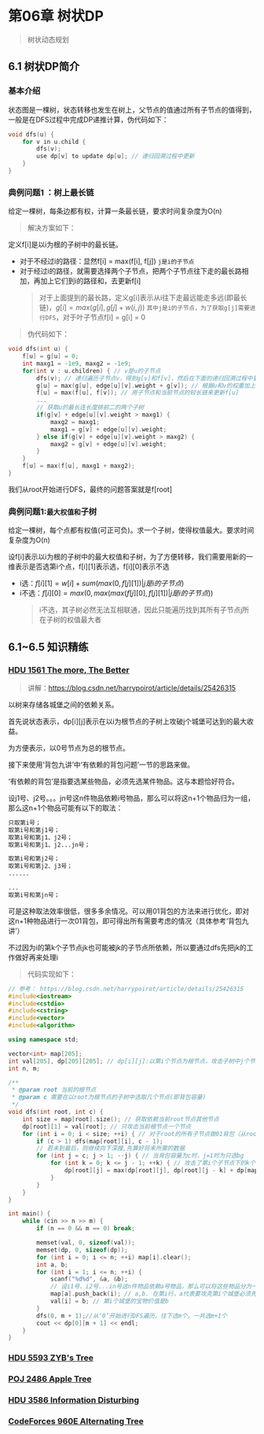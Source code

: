 # 第06章 树状DP
> 树状动态规划
## 6.1 树状DP简介
### 基本介绍
状态图是一棵树，状态转移也发生在树上，父节点的值通过所有子节点的值得到，一般是在DFS过程中完成DP递推计算，伪代码如下：
```cpp
void dfs(u) {
    for v in u.child {
        dfs(v);
        use dp[v] to update dp[u]; // 递归回溯过程中更新
    }  
}
```
### 典例问题1 ：树上最长链
给定一棵树，每条边都有权，计算一条最长链，要求时间复杂度为O(n)

> 解决方案如下：

定义f[i]是以i为根的子树中的最长链。
+ 对于不经过i的路径：显然f[i] = max(f[i], f[j]) `j是i的子节点`
+ 对于经过i的路径，就需要选择两个子节点，把两个子节点往下走的最长路相加，再加上它们到i的路径和，去更新f[i]
  > 对于上面提到的最长路，定义g[i]表示从i往下走最远能走多远(即最长链)，$g[i] = max(g[i], g[j] + w(i, j))$ `其中j是i的子节点，为了获取g[j]需要进行DFS`，对于叶子节点f[i] = g[i] = 0

> 伪代码如下：

```cpp
void dfs(int u) {
    f[u] = g[u] = 0;
    int maxg1 = -1e9, maxg2 = -1e9;
    for(int v : u.children) { // v是u的子节点
        dfs(v); // 递归遍历子节点v，得到g[v]和f[v]，然后在下面的递归回溯过程中更新g[u]和f[u]
        g[u] = max(g[u], edge[u][v].weight + g[v]); // 根据u和v的权重加上dfs得到的g[v]来更新g[u]
        f[u] = max(f[u], f[v]); // 用子节点和当前节点的较长链来更新f[u]
        ...
        // 获取u的最长连长度排前二的两个子树
        if(g[v] + edge[u][v].weight > maxg1) {
            maxg2 = maxg1;
            maxg1 = g[v] + edge[u][v].weight;
        } else if(g[v] + edge[u][v].weight > maxg2) {
            maxg2 = g[v] + edge[u][v].weight;
        }
    }
    f[u] = max(f[u], maxg1 + maxg2);
}
```
我们从root开始进行DFS，最终的问题答案就是f[root]

### 典例问题1:`最大权值和`子树
给定一棵树，每个点都有权值(可正可负)。求一个子树，使得权值最大。要求时间复杂度为O(n)

设f[i]表示以i为根的子树中的最大权值和子树，为了方便转移，我们需要用新的一维表示是否选第i个点，f[i][1]表示选，f[i][0]表示不选
+ i选：$f[i][1] = w[i] + sum(max(0, f[j][1]) | j是i的子节点)$
+ i不选：$f[i][0] = max(0, max(max(f[j][0], f[j][1]) | j是i的子节点))$
  > i不选，其子树必然无法互相联通，因此只能遍历找到其所有子节点j所在子树的权值最大者

## 6.1~6.5 知识精练
### [HDU 1561 The more, The Better](http://acm.hdu.edu.cn/showproblem.php?pid=1561)
> 讲解：https://blog.csdn.net/harrypoirot/article/details/25426315

以树来存储各城堡之间的依赖关系。

首先说状态表示，dp[i][j]表示在以i为根节点的子树上攻破j个城堡可达到的最大收益。

为方便表示，以0号节点为总的根节点。

接下来使用‘背包九讲’中‘有依赖的背包问题’一节的思路来做。

‘有依赖的背包’是指要选某些物品，必须先选某件物品。这与本题恰好符合。

设j1号、j2号。。。jn号这n件物品依赖i号物品，那么可以将这n+1个物品归为一组，那么这n+1个物品可能有以下的取法：

```txt
只取第i号；
取第i号和第j1号；
取第i号和第j1、j2号；
取第i号和第j1、j2...jn号；

取第i号和第j2号；
取第i号和第j2、j3号；
......

...
取第i号和第jn号；
```

可是这种取法效率很低，很多多余情况。可以用01背包的方法来进行优化，即对这n+1种物品进行一次01背包，即可得出所有需要考虑的情况（具体参考‘背包九讲’）

不过因为i的第k个子节点jk也可能被jk的子节点所依赖，所以要通过dfs先把jk的工作做好再来处理i

> 代码实现如下：

```cpp
// 参考： https://blog.csdn.net/harrypoirot/article/details/25426315
#include<iostream>
#include<cstdio>
#include<cstring>
#include<vector>
#include<algorithm>

using namespace std;

vector<int> map[205];
int val[205], dp[205][205]; // dp[i][j]:以第i个节点为根节点，攻击子树中j个节点的最大获益
int n, m;

/**
 * @param root 当前的根节点 
 * @param c 需要在以root为根节点的子树中选取几个节点(即背包容量)
 */
void dfs(int root, int c) {
    int size = map[root].size(); // 获取依赖当前root节点其他节点
    dp[root][1] = val[root]; // 只攻击当前根节点一个节点
    for (int i = 0; i < size; ++i) { // 对于root的所有子节点做01背包（从root所有的子节点中选j个，背包容量为）
        if (c > 1) dfs(map[root][i], c - 1);
        // 若未到最后，则继续向下深搜,先算好将来所需的数据
        for (int j = c; j > 1; --j) { // 当背包容量为c时，j=1时为只选bg
            for (int k = 0; k <= j - 1; ++k) { // 攻击了第i个子节点下的k个节点,那么还剩下j-k次机会攻击其余的
                dp[root][j] = max(dp[root][j], dp[root][j - k] + dp[map[root][i]][k]);
            }
        }
    }
}

int main() {
    while (cin >> n >> m) {
        if (n == 0 && m == 0) break;

        memset(val, 0, sizeof(val));
        memset(dp, 0, sizeof(dp));
        for (int i = 0; i <= n; ++i) map[i].clear();
        int a, b;
        for (int i = 1; i <= n; ++i) {
            scanf("%d%d", &a, &b);
            // 设i1号、i2号...in号这n件物品依赖a号物品，那么可以将这些物品分为一组
            map[a].push_back(i); // a,b. 在第i行，a代表要攻克第i个城堡必须先攻克第a个城堡
            val[i] = b; // 第i个城堡的宝物价值是b
        }
        dfs(0, m + 1);//从‘0’开始进行DFS遍历，往下选m个，一共选m+1个
        cout << dp[0][m + 1] << endl;
    }
}
```
### [HDU 5593 ZYB's Tree](http://acm.hdu.edu.cn/showproblem.php?pid=5593)
### [POJ 2486 Apple Tree](http://poj.org/problem?id=2486)
### [HDU 3586 Information Disturbing](http://acm.hdu.edu.cn/showproblem.php?pid=3586)
### [CodeForces 960E Alternating Tree](https://www.luogu.com.cn/problem/CF960E)
